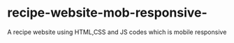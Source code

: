 # recipe-website-mob-responsive-
A recipe website using HTML,CSS and JS codes which is mobile responsive
